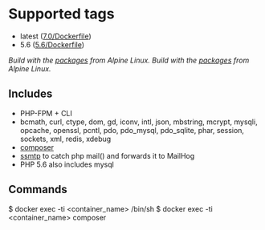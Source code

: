 # Supported tags

- latest ([7.0/Dockerfile](https://github.com/xtreamwayz/docker-stack/blob/master/php/7.0/Dockerfile))
- 5.6 ([5.6/Dockerfile](https://github.com/xtreamwayz/docker-stack/blob/master/php/5.6/Dockerfile))

*Build with the [packages](http://pkgs.alpinelinux.org/packages?name=php5*) from Alpine Linux.*
*Build with the [packages](http://pkgs.alpinelinux.org/packages?name=php7*) from Alpine Linux.*

## Includes

- PHP-FPM + CLI
- bcmath, curl, ctype, dom, gd, iconv, intl, json, mbstring, mcrypt, mysqli, opcache, openssl, pcntl, pdo, pdo_mysql, pdo_sqlite, phar, session, sockets, xml, redis, xdebug
- [composer](https://getcomposer.org/doc/)
- [ssmtp](http://linux.die.net/man/8/ssmtp) to catch php mail() and forwards it to MailHog
- PHP 5.6 also includes mysql

## Commands

$ docker exec -ti <container_name> /bin/sh
$ docker exec -ti <container_name> composer <arguments>
